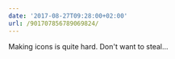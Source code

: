 ```yaml
---
date: '2017-08-27T09:28:00+02:00'
url: /901707856789069824/
---
```

Making icons is quite hard. Don't want to steal...
